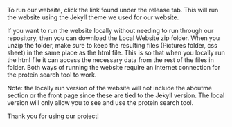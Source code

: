 To run our website, click the link found under the release tab. This will run the website using the Jekyll theme we used for our website.

If you want to run the website locally without needing to run through our repository, then you can download the Local Website zip folder. When you unzip the folder, make sure to keep the resulting files (Pictures folder, css sheet) in the same place as the html file. This is so that when you locally run the html file it can access the necessary data from the rest of the files in folder. Both ways of running the website require an internet connection for the protein search tool to work.

Note: the locally run version of the website will not include the aboutme section or the front page since these are tied to the Jekyll version. The local version will only allow you to see and use the protein search tool.

Thank you for using our project!

